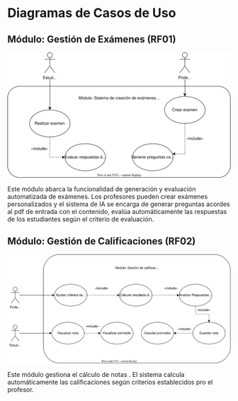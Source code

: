 # Diagramas de Casos de Uso

## Módulo: Gestión de Exámenes (RF01)

![Diagrama de Casos de Uso para Gestión de Exámenes](diagrams/usecases/UCD-gestionDeExamenes.svg)

Este módulo abarca la funcionalidad de generación y evaluación automatizada de exámenes. Los profesores pueden crear exámenes personalizados y el sistema de IA se encarga de generar preguntas acordes al pdf de entrada con el contenido, evalúa automáticamente las respuestas de los estudiantes según el criterio de evaluación.

## Módulo: Gestión de Calificaciones (RF02)

![Diagrama de Casos de Uso para Gestión de Calificaciones](diagrams/usecases/UCD-gestionDeCalificaciones.svg)

Este módulo gestiona el cálculo de notas . El sistema calcula automáticamente las calificaciones según criterios establecidos pro el profesor.


